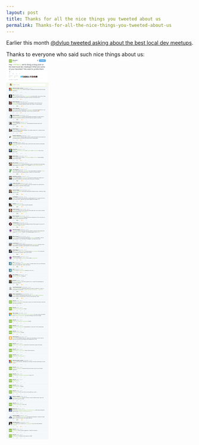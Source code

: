 ```yaml
---
layout: post
title: Thanks for all the nice things you tweeted about us
permalink: Thanks-for-all-the-nice-things-you-tweeted-about-us
---
```


Earlier this month [@dvlup tweeted asking about the best local dev meetups](https://twitter.com/dvlup/status/555523510986997760).

Thanks to everyone who said such nice things about us:  
![](/images/dvlup-tweets.png)
